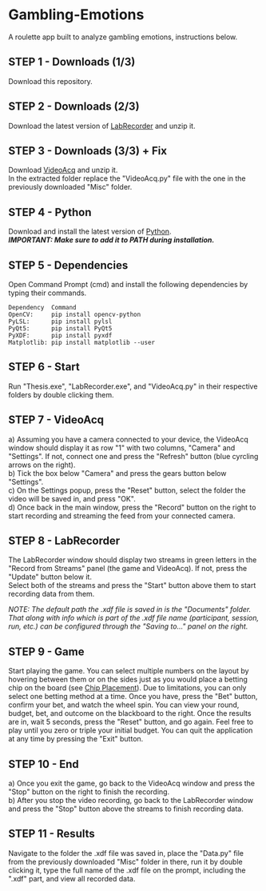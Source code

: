 # Gambling-Emotions
A roulette app built to analyze gambling emotions, instructions below.

## STEP 1 - Downloads (1/3)

Download this repository.

## STEP 2 - Downloads (2/3)

Download the latest version of [LabRecorder](https://github.com/labstreaminglayer/App-LabRecorder/releases) and unzip it.

## STEP 3 - Downloads (3/3) + Fix

Download [VideoAcq](https://bitbucket.org/neatlabs/videoacq/downloads/) and unzip it.  
In the extracted folder replace the "VideoAcq.py" file with the one in the previously downloaded "Misc" folder.

## STEP 4 - Python

Download and install the latest version of [Python](https://www.python.org/downloads/).  
***IMPORTANT: Make sure to add it to PATH during installation.***

## STEP 5 - Dependencies

Open Command Prompt (cmd) and install the following dependencies by typing their commands.
```
Dependency	Command
OpenCV:		pip install opencv-python
PyLSL:		pip install pylsl
PyQt5:		pip install PyQt5
PyXDF:		pip install pyxdf
Matplotlib:	pip install matplotlib --user
```
## STEP 6 - Start

Run "Thesis.exe", "LabRecorder.exe", and "VideoAcq.py" in their respective folders by double clicking them.

## STEP 7 - VideoAcq

a) Assuming you have a camera connected to your device, the VideoAcq window should display it as row "1" with two columns, "Camera" and "Settings". If not, connect one and press the "Refresh" button (blue cyrcling arrows on the right).  
b) Tick the box below "Camera" and press the gears button below "Settings".  
c) On the Settings popup, press the "Reset" button, select the folder the video will be saved in, and press "OK".  
d) Once back in the main window, press the "Record" button on the right to start recording and streaming the feed from your connected camera.

## STEP 8 - LabRecorder

The LabRecorder window should display two streams in green letters in the "Record from Streams" panel (the game and VideoAcq). If not, press the "Update" button below it.  
Select both of the streams and press the "Start" button above them to start recording data from them.  
  
*NOTE: The default path the .xdf file is saved in is the "Documents" folder. That along with info which is part of the .xdf file name (participant, session, run, etc.) can be configured through the "Saving to..." panel on the right.*

## STEP 9 - Game

Start playing the game. You can select multiple numbers on the layout by hovering between them or on the sides just as you would place a betting chip on the board (see [Chip Placement](https://en.wikipedia.org/wiki/Roulette#Inside_bets)). Due to limitations, you can only select one betting method at a time. Once you have, press the "Bet" button, confirm your bet, and watch the wheel spin. You can view your round, budget, bet, and outcome on the blackboard to the right. Once the results are in, wait 5 seconds, press the "Reset" button, and go again. Feel free to play until you zero or triple your initial budget. You can quit the application at any time by pressing the "Exit" button.

## STEP 10 - End

a) Once you exit the game, go back to the VideoAcq window and press the "Stop" button on the right to finish the recording.  
b) After you stop the video recording, go back to the LabRecorder window and press the "Stop" button above the streams to finish recording data.

## STEP 11 - Results

Navigate to the folder the .xdf file was saved in, place the "Data.py" file from the previously downloaded "Misc" folder in there, run it by double clicking it, type the full name of the .xdf file on the prompt, including the ".xdf" part, and view all recorded data.
